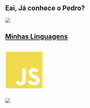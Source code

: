 ## Eai, Já conhece o Pedro?

<div>
  <a href = "httpe://github.com/pedlusantiago">
    <img heigth="180cm" src="https://github-readme-stats.vercel.app/api?username=pedlusantiago&show_icons=true&bg_color=00000000&include_all_commits=true&count_private=true"/>

## Minhas  Linguagens
    
<div style="display: inline_block"><br>
  <img align="center" alt="Pedro-Js" height="120" width="120" src="https://raw.githubusercontent.com/devicons/devicon/master/icons/javascript/javascript-plain.svg">
</div>
    
##
    
<div>
      <a href="https://instagram.com/rafaballerini" target="_blank"><img src="https://img.shields.io/badge/-Instagram-%23E4405F?style=for-the-badge&logo=instagram&logoColor=white" target="_blank"></a>
</div>      
